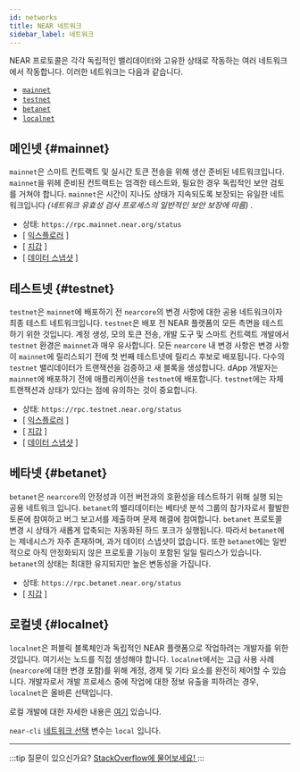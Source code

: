 ```yaml
---
id: networks
title: NEAR 네트워크
sidebar_label: 네트워크
---
```


NEAR 프로토콜은 각각 독립적인 밸리데이터와 고유한 상태로 작동하는 여러 네트워크에서 작동합니다. 이러한 네트워크는 다음과 같습니다.

* [`mainnet`](/concepts/basics/networks#mainnet)
* [`testnet`](/concepts/basics/networks#testnet)
* [`betanet`](/concepts/basics/networks#betanet)
* [`localnet`](/concepts/basics/networks#localnet)


## 메인넷 {#mainnet}

`mainnet`은 스마트 컨트랙트 및 실시간 토큰 전송을 위해 생산 준비된 네트워크입니다. `mainnet`을 위헤 준비된 컨트랙트는 엄격한 테스트와, 필요한 경우 독립적인 보안 검토를 거쳐야 합니다. `mainnet`은 시간이 지나도 상태가 지속되도록 보장되는 유일한 네트워크입니다 _(네트워크 유효성 검사 프로세스의 일반적인 보안 보장에 따름)_ .

* 상태: `https://rpc.mainnet.near.org/status`
* [ [익스플로러](https://explorer.near.org) ]
* [ [지갑](https://wallet.near.org) ]
* [ [데이터 스냅샷](https://near-nodes.io/intro/node-data-snapshots) ]


## 테스트넷 {#testnet}

`testnet`은 `mainnet`에 배포하기 전 `nearcore`의 변경 사항에 대한 공용 네트워크이자 최종 테스트 네트워크입니다. `testnet`은 배포 전 NEAR 플랫폼의 모든 측면을 테스트하기 위한 것입니다. 계정 생성, 모의 토큰 전송, 개발 도구 및 스마트 컨트랙트 개발에서 `testnet` 환경은 `mainnet`과 매우 유사합니다. 모든 `nearcore` 내 변경 사항은 변경 사항이 `mainnet`에 릴리스되기 전에 첫 번째 테스트넷에 릴리스 후보로 배포됩니다. 다수의 `testnet` 밸리데이터가 트랜잭션을 검증하고 새 블록을 생성합니다. dApp 개발자는  `mainnet`에 배포하기 전에 애플리케이션을 `testnet`에 배포합니다. `testnet`에는 자체 트랜잭션과 상태가 있다는 점에 유의하는 것이 중요합니다.

* 상태: `https://rpc.testnet.near.org/status`
* [ [익스플로러](https://explorer.testnet.near.org) ]
* [ [지갑](https://wallet.testnet.near.org) ]
* [ [데이터 스냅샷](https://near-nodes.io/intro/node-data-snapshots) ]


## 베타넷 {#betanet}

`betanet`은 `nearcore`의 안정성과 이전 버전과의 호환성을 테스트하기 위해 실행 되는 공용 네트워크 입니다. `betanet`의 밸리데이터는 베타넷 분석 그룹의 참가자로서 활발한 토론에 참여하고 버그 보고서를 제출하며 문제 해결에 참여합니다. `betanet` 프로토콜 변경 시 상태가 새롭게 압축되는 자동화된 하드 포크가 실행됩니다. 따라서 `betanet`에는 제네시스가 자주 존재하며, 과거 데이터 스냅샷이 없습니다. 또한 `betanet`에는 일반적으로 아직 안정화되지 않은 프로토콜 기능이 포함된 일일 릴리스가 있습니다. `betanet`의 상태는 최대한 유지되지만 높은 변동성을 가집니다.


* 상태: `https://rpc.betanet.near.org/status`
* [ [지갑](https://wallet.betanet.near.org) ]


## 로컬넷 {#localnet}

`localnet`은 퍼블릭 블록체인과 독립적인 NEAR 플랫폼으로 작업하려는 개발자를 위한 것입니다. 여기서는 노드를 직접 생성해야 합니다. `localnet`에서는 고급 사용 사례(`nearcore`에 대한 변경 포함)를 위해 계정, 경제 및 기타 요소를 완전히 제어할 수 있습니다. 개발자로서 개발 프로세스 중에 작업에 대한 정보 유출을 피하려는 경우, `localnet`은 올바른 선택입니다.

로컬 개발에 대한 자세한 내용은 [여기](https://near-nodes.io/validator/running-a-node) 있습니다.

`near-cli` [네트워크 선택](/tools/near-cli#network-selection) 변수는 `local` 입니다.

---

:::tip 질문이 있으신가요?
<a href="https://stackoverflow.com/questions/tagged/nearprotocol">
  <h8>StackOverflow에 물어보세요!</h8>
</a>
:::
